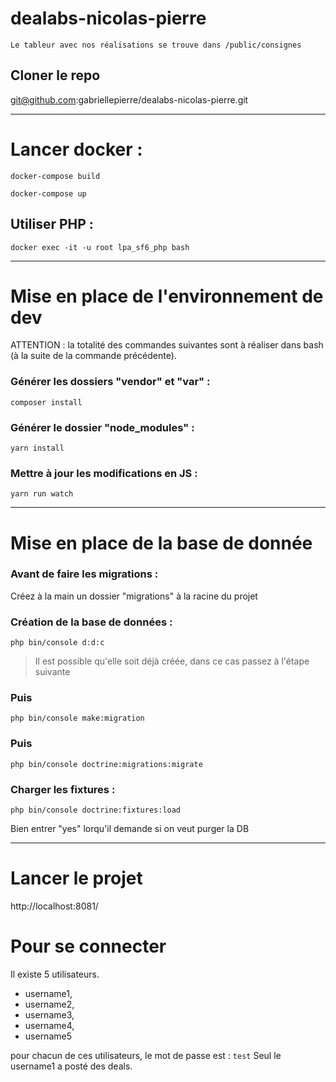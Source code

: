 # dealabs-nicolas-pierre

<pre><code>Le tableur avec nos réalisations se trouve dans /public/consignes</code></pre>

## Cloner le repo

git@github.com:gabriellepierre/dealabs-nicolas-pierre.git

---

# Lancer docker :

<!-- Attention, il faut s'assurer qu'il n'y a pas de dossier /data dans le dossier .docker/ -->

`docker-compose build`

`docker-compose up`

## Utiliser PHP :

`docker exec -it -u root lpa_sf6_php bash`

---

# Mise en place de l'environnement de dev

ATTENTION : la totalité des commandes suivantes sont à réaliser dans bash (à la suite de la commande précédente).

### Générer les dossiers "vendor" et "var" :

`composer install`

### Générer le dossier "node_modules" :

`yarn install`

### Mettre à jour les modifications en JS :

`yarn run watch`

---

# Mise en place de la base de donnée

### Avant de faire les migrations :

Créez à la main un dossier "migrations" à la racine du projet

### Création de la base de données :

`php bin/console d:d:c`

> Il est possible qu'elle soit déjà créée, dans ce cas passez à l'étape suivante

### Puis

`php bin/console make:migration`

### Puis

`php bin/console doctrine:migrations:migrate`

### Charger les fixtures :

`php bin/console doctrine:fixtures:load`

Bien entrer "yes" lorqu'il demande si on veut purger la DB

---

# Lancer le projet

http://localhost:8081/

# Pour se connecter

Il existe 5 utilisateurs.

- username1,
- username2,
- username3,
- username4,
- username5

pour chacun de ces utilisateurs, le mot de passe est : `test`
Seul le username1 a posté des deals.
